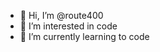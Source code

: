 - 👋 Hi, I’m @route400
- 👀 I’m interested in code
- 🌱 I’m currently learning to code


<!---
route400/route400 is a ✨ special ✨ repository because its `README.md` (this file) appears on your GitHub profile.
You can click the Preview link to take a look at your changes.
--->
